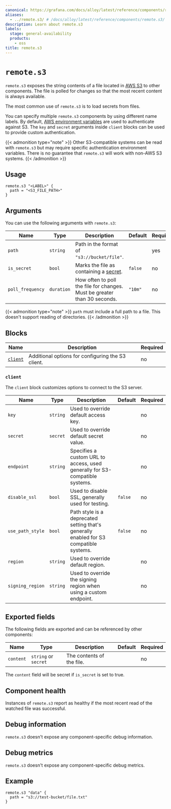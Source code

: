 ```yaml
---
canonical: https://grafana.com/docs/alloy/latest/reference/components/remote/remote.s3/
aliases:
  - ../remote.s3/ # /docs/alloy/latest/reference/components/remote.s3/
description: Learn about remote.s3
labels:
  stage: general-availability
  products:
    - oss
title: remote.s3
---
```


# `remote.s3`

`remote.s3` exposes the string contents of a file located in [AWS S3](https://aws.amazon.com/s3/) to other components.
The file is polled for changes so that the most recent content is always available.

The most common use of `remote.s3` is to load secrets from files.

You can specify multiple `remote.s3` components by using different name labels.
By default, [AWS environment variables](https://docs.aws.amazon.com/cli/latest/userguide/cli-configure-envvars.html) are used to authenticate against S3.
The `key` and `secret` arguments inside `client` blocks can be used to provide custom authentication.

{{< admonition type="note" >}}
Other S3-compatible systems can be read  with `remote.s3` but may require specific authentication environment variables.
There is no  guarantee that `remote.s3` will work with non-AWS S3 systems.
{{< /admonition >}}

## Usage

```alloy
remote.s3 "<LABEL>" {
  path = "<S3_FILE_PATH>"
}
```

## Arguments

You can use the following arguments with `remote.s3`:

| Name             | Type       | Description                                                              | Default | Required |
| ---------------- | ---------- | ------------------------------------------------------------------------ | ------- | -------- |
| `path`           | `string`   | Path in the format of `"s3://bucket/file"`.                              |         | yes      |
| `is_secret`      | `bool`     | Marks the file as containing a [secret][].                               | `false` | no       |
| `poll_frequency` | `duration` | How often to poll the file for changes. Must be greater than 30 seconds. | `"10m"` | no       |

{{< admonition type="note" >}}
`path` must include a full path to a file.
This doesn't support reading of directories.
{{< /admonition >}}

[secret]: ../../../../get-started/configuration-syntax/expressions/types_and_values/#secrets

## Blocks

 | Name               | Description                                       | Required |
 | ------------------ | ------------------------------------------------- | -------- |
 | [`client`][client] | Additional options for configuring the S3 client. | no       |

[client]: #client

### `client`

The `client` block customizes options to connect to the S3 server.

| Name             | Type     | Description                                                                            | Default | Required |
| ---------------- | -------- | -------------------------------------------------------------------------------------- | ------- | -------- |
| `key`            | `string` | Used to override default access key.                                                   |         | no       |
| `secret`         | `secret` | Used to override default secret value.                                                 |         | no       |
| `endpoint`       | `string` | Specifies a custom URL to access, used generally for S3-compatible systems.            |         | no       |
| `disable_ssl`    | `bool`   | Used to disable SSL, generally used for testing.                                       | `false` | no       |
| `use_path_style` | `bool`   | Path style is a deprecated setting that's generally enabled for S3 compatible systems. | `false` | no       |
| `region`         | `string` | Used to override default region.                                                       |         | no       |
| `signing_region` | `string` | Used to override the signing region when using a custom endpoint.                      |         | no       |

## Exported fields

The following fields are exported and can be referenced by other components:

| Name      | Type                 | Description               | Default | Required |
| --------- | -------------------- | ------------------------- | ------- | -------- |
| `content` | `string` or `secret` | The contents of the file. |         | no       |

The `content` field will be secret if `is_secret` is set to true.

## Component health

Instances of `remote.s3` report as healthy if the most recent read of the watched file was successful.

## Debug information

`remote.s3` doesn't expose any component-specific debug information.

## Debug metrics

`remote.s3` doesn't expose any component-specific debug metrics.

## Example

```alloy
remote.s3 "data" {
  path = "s3://test-bucket/file.txt"
}
```
